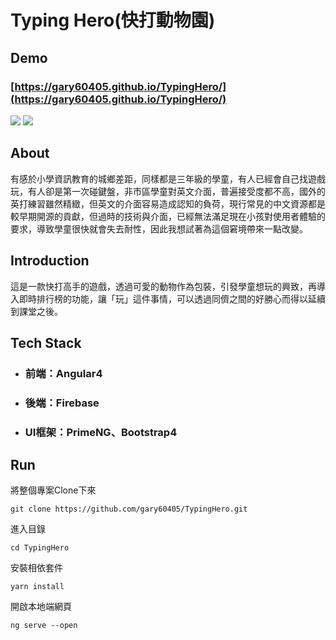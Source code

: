 # Typing Hero(快打動物園) 

## Demo
### [https://gary60405.github.io/TypingHero/](https://gary60405.github.io/TypingHero/)
![](https://i.imgur.com/1BNyvvc.png)
![](https://i.imgur.com/G9GwqAC.png)

## About
有感於小學資訊教育的城鄉差距，同樣都是三年級的學童，有人已經會自己找遊戲玩，有人卻是第一次碰鍵盤，非市區學童對英文介面，普遍接受度都不高，國外的英打練習雖然精緻，但英文的介面容易造成認知的負荷，現行常見的中文資源都是較早期開源的貢獻，但過時的技術與介面，已經無法滿足現在小孩對使用者體驗的要求，導致學童很快就會失去耐性，因此我想試著為這個窘境帶來一點改變。

## Introduction
這是一款快打高手的遊戲，透過可愛的動物作為包裝，引發學童想玩的興致，再導入即時排行榜的功能，讓「玩」這件事情，可以透過同儕之間的好勝心而得以延續到課堂之後。

## Tech Stack
* ### 前端：Angular4
* ### 後端：Firebase
* ### UI框架：PrimeNG、Bootstrap4

## Run
將整個專案Clone下來
``` git
git clone https://github.com/gary60405/TypingHero.git
``` 
進入目錄
``` 
cd TypingHero
```
安裝相依套件
``` yarn
yarn install
```

開啟本地端網頁
``` angular
ng serve --open
```
